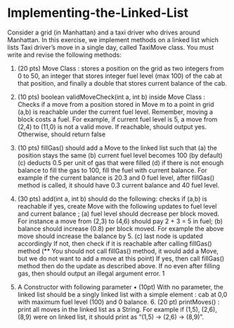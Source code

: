 # Implementing-the-Linked-List
Consider a grid (in Manhattan) and a taxi driver who drives around Manhattan. In this exercise, we implement methods on a linked list which lists Taxi driver’s move in a single day, called TaxiMove class. You must write and revise the following methods: 

1. (20 pts) Move Class : stores a position on the grid as two integers from 0 to 50, an integer that stores integer fuel level (max 100) of the cab at that position, and finally a double that stores current balance of the cab. 


2. (10 pts) boolean validMoveCheck(int a, int b) inside Move Class : Checks if a move from a position stored in Move m to a point in grid (a,b) is reachable under the current fuel level. Remember, moving a block costs a fuel. For example, if current fuel level is 5, a move from (2,4) to (11,0) is not a valid move. If reachable, should output yes. Otherwise, should return false 

3. (10 pts) fillGas() should add a Move to the linked list such that (a) the position stays the same (b) current fuel level becomes 100 (by default) (c) deducts 0.5 per unit of gas that were filled (d) if there is not enough balance to fill the gas to 100, fill the fuel with current balance. For example if the current balance is 20.3 and 0 fuel level, after fillGas() method is called, it should have 0.3 current balance and 40 fuel level. 

4. (30 pts) add(int a, int b) should do the following: checks if (a,b) is reachable if yes, create Move with the following updates to fuel level and current balance ; (a) fuel level should decrease per block moved. For instance a move from (2,3) to (4,6) should pay 2 + 3 = 5 in fuel; (b) balance should increase (0.8) per block moved. For example the above move should increase the balance by 5. (c) last node is updated accordingly If not, then check if it is reachable after calling fillGas() method (** You should not call fillGas() method, it would add a Move, but we do not want to add a move at this point) If yes, then call fillGas() method then do the update as described above. If no even after filling gas, then should output an illegal argument error. 1 

5. A Constructor with following parameter • (10pt) With no parameter, the linked list should be a singly linked list with a simple element : cab at 0,0 with maximum fuel level (100) and 0 balance. 6. (20 pt) printMoves() : print all moves in the linked list as a String. For example if (1,5), (2,6), (8,9) were on linked list, it should print as “(1,5) → (2,6) → (8,9)”.
